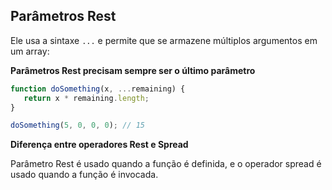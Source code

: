 ## Parâmetros Rest
Ele usa a sintaxe `...` e permite que se armazene múltiplos argumentos em um array:

**Parâmetros Rest precisam sempre ser o último parâmetro**

```js
function doSomething(x, ...remaining) {
   return x * remaining.length;
}

doSomething(5, 0, 0, 0); // 15
```

**Diferença entre operadores Rest e Spread**

Parâmetro Rest é usado quando a função é definida, e o operador spread é usado quando a função é invocada.
